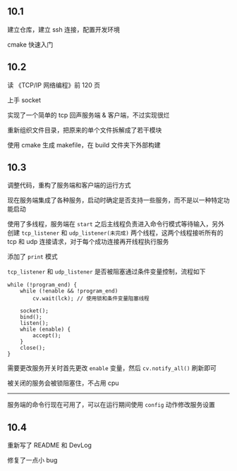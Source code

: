 ## 10.1

建立仓库，建立 ssh 连接，配置开发环境

cmake 快速入门

## 10.2

读 《TCP/IP 网络编程》前 120 页

上手 socket

实现了一个简单的 tcp 回声服务端 & 客户端，不过实现很烂

重新组织文件目录，把原来的单个文件拆解成了若干模块

使用 cmake 生成 makefile，在 build 文件夹下外部构建

## 10.3

调整代码，重构了服务端和客户端的运行方式

现在服务端集成了各种服务，启动时确定是否支持一些服务，而不是以一种特定功能启动

使用了多线程，服务端在 `start` 之后主线程负责进入命令行模式等待输入，另外创建 `tcp_listener` 和 `udp_listener(未完成)` 两个线程，这两个线程接听所有的 tcp 和 udp 连接请求，对于每个成功连接再开线程执行服务

添加了 `print` 模式

`tcp_listener` 和 `udp_listener` 是否被阻塞通过条件变量控制，流程如下

```
while (!program_end) {
	while (!enable && !program_end)
		cv.wait(lck); // 使用锁和条件变量阻塞线程
		
	socket();
	bind();
	listen();
	while (enable) {
		accept();
	}
	close();
}
```

需要更改服务开关时首先更改 `enable` 变量，然后 `cv.notify_all()` 刷新即可

被关闭的服务会被锁阻塞住，不占用 cpu

---

服务端的命令行现在可用了，可以在运行期间使用 `config` 动作修改服务设置

## 10.4

重新写了 README 和 DevLog

修复了一点小 bug







